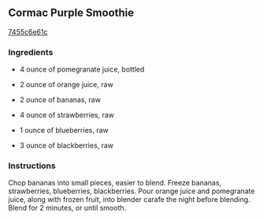 ## Cormac Purple Smoothie

[7455c6e61c](http://www.food.com/recipe/cormac-purple-smoothie-410710)

### Ingredients

 - 4 ounce of pomegranate juice, bottled

 - 2 ounce of orange juice, raw

 - 2 ounce of bananas, raw

 - 4 ounce of strawberries, raw

 - 1 ounce of blueberries, raw

 - 3 ounce of blackberries, raw

### Instructions

Chop bananas into small pieces, easier to blend. Freeze bananas, strawberries, blueberries, blackberries. Pour orange juice and pomegranate juice, along with frozen fruit, into blender carafe the night before blending. Blend for 2 minutes, or until smooth.